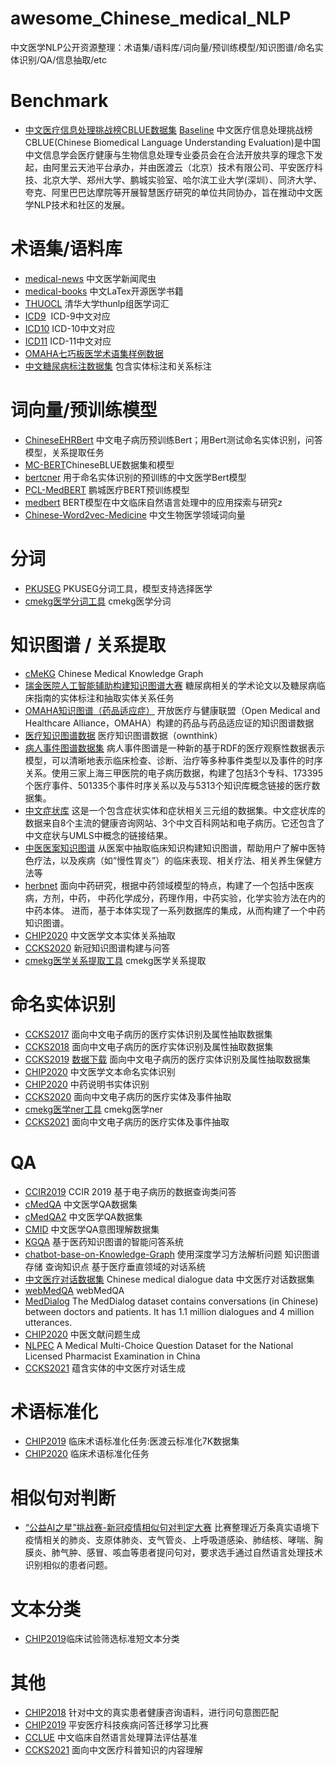 # awesome_Chinese_medical_NLP
中文医学NLP公开资源整理：术语集/语料库/词向量/预训练模型/知识图谱/命名实体识别/QA/信息抽取/etc

# Benchmark

- [中文医疗信息处理挑战榜CBLUE数据集](<https://tianchi.aliyun.com/specials/promotion/2021chinesemedicalnlpleaderboardchallenge>) [Baseline](<https://github.com/CBLUEbenchmark/CBLUE>) 中文医疗信息处理挑战榜CBLUE(Chinese Biomedical Language Understanding Evaluation)是中国中文信息学会医疗健康与生物信息处理专业委员会在合法开放共享的理念下发起，由阿里云天池平台承办，并由医渡云（北京）技术有限公司、平安医疗科技、北京大学、郑州大学、鹏城实验室、哈尔滨工业大学(深圳）、同济大学、夸克、阿里巴巴达摩院等开展智慧医疗研究的单位共同协办，旨在推动中文医学NLP技术和社区的发展。

# 术语集/语料库

- [medical-news](<https://github.com/flyyang/medical-news>) 中文医学新闻爬虫
- [medical-books](<https://github.com/scienceasdf/medical-books>) 中文LaTex开源医学书籍
- [THUOCL](<https://github.com/thunlp/THUOCL>) 清华大学thunlp组医学词汇
- [ICD9](<https://athena.ohdsi.org/search-terms/terms?vocabulary=ICD9ProcCN&page=1&pageSize=15&query=>)  ICD-9中文对应
- [ICD10](<https://github.com/chaseliu/ICD-10-CN>) ICD-10中文对应
- [ICD11](<https://icd.who.int/browse11/l-m/zh>) ICD-11中文对应
- [OMAHA七巧板医学术语集样例数据](<http://openkg.cn/dataset/omaha-data>) 
- [中文糖尿病标注数据集](<https://tianchi.aliyun.com/dataset/dataDetail?dataId=22288>) 包含实体标注和关系标注


# 词向量/预训练模型

- [ChineseEHRBert](<https://github.com/GanjinZero/ChineseEHRBert>) 中文电子病历预训练Bert；用Bert测试命名实体识别，问答模型，关系提取任务
- [MC-BERT](<https://github.com/alibaba-research/ChineseBLUE>)ChineseBLUE数据集和模型
- [bertcner](<https://github.com/lxy444/bertcner>) 用于命名实体识别的预训练的中文医学Bert模型
- [PCL-MedBERT](<https://code.ihub.org.cn/projects/1775/repository/mindspore_pretrain_bert>) 鹏城医疗BERT预训练模型
- [medbert](<https://github.com/trueto/medbert>) BERT模型在中文临床自然语言处理中的应用探索与研究z
- [Chinese-Word2vec-Medicine](<https://github.com/WENGSYX/Chinese-Word2vec-Medicine>) 中文生物医学领域词向量
# 分词

- [PKUSEG](<https://github.com/lancopku/pkuseg-python>) PKUSEG分词工具，模型支持选择医学
- [cmekg医学分词工具](<https://zstp.pcl.ac.cn:8002/download/mws>) cmekg医学分词


# 知识图谱 / 关系提取

- [cMeKG](<http://zstp.pcl.ac.cn:8002/>) Chinese Medical Knowledge Graph
- [瑞金医院人工智能辅助构建知识图谱大赛](<https://tianchi.aliyun.com/competition/entrance/231687/introduction>) 糖尿病相关的学术论文以及糖尿病临床指南的实体标注和抽取实体关系任务
- [OMAHA知识图谱（药品适应症）](<http://openkg.cn/dataset/omaha-kg>) 开放医疗与健康联盟（Open Medical and Healthcare Alliance，OMAHA）构建的药品与药品适应证的知识图谱数据
- [医疗知识图谱数据](<http://openkg.cn/dataset/medical>) 医疗知识图谱数据（ownthink）
- [病人事件图谱数据集](<http://openkg.cn/dataset/peg>) 病人事件图谱是一种新的基于RDF的医疗观察性数据表示模型，可以清晰地表示临床检查、诊断、治疗等多种事件类型以及事件的时序关系。使用三家上海三甲医院的电子病历数据，构建了包括3个专科、173395个医疗事件、501335个事件时序关系以及与5313个知识库概念链接的医疗数据集。
- [中文症状库](<http://openkg.cn/dataset/symptom-in-chinese>) 这是一个包含症状实体和症状相关三元组的数据集。中文症状库的数据来自8个主流的健康咨询网站、3个中文百科网站和电子病历。它还包含了中文症状与UMLS中概念的链接结果。
- [中医医案知识图谱](<http://openkg.cn/dataset/tcm-cases>) 从医案中抽取临床知识构建知识图谱，帮助用户了解中医特色疗法，以及疾病（如“慢性胃炎”）的临床表现、相关疗法、相关养生保健方法等
- [herbnet](<http://openkg.cn/dataset/herb-net>) 面向中药研究，根据中药领域模型的特点，构建了一个包括中医疾病，方剂，中药， 中药化学成分，药理作用，中药实验，化学实验方法在内的中药本体。 进而，基于本体实现了一系列数据库的集成，从而构建了一个中药知识图谱。
- [CHIP2020](<http://cips-chip.org.cn/2020/eval2>) 中文医学文本实体关系抽取
- [CCKS2020](<http://sigkg.cn/ccks2020/?page_id=516>) 新冠知识图谱构建与问答
- [cmekg医学关系提取工具](<https://zstp.pcl.ac.cn:8002/download/mre>) cmekg医学关系提取


# 命名实体识别

- [CCKS2017](<https://www.biendata.com/competition/CCKS2017_2/>) 面向中文电子病历的医疗实体识别及属性抽取数据集
- [CCKS2018](<https://www.biendata.com/competition/CCKS2018_1/>) 面向中文电子病历的医疗实体识别及属性抽取数据集
- [CCKS2019](<https://www.biendata.com/competition/CCKS2019_1/>) [数据下载](<http://openkg.cn/dataset/yidu-s4k>) 面向中文电子病历的医疗实体识别及属性抽取数据集
- [CHIP2020](<http://cips-chip.org.cn/2020/eval1>) 中文医学文本命名实体识别
- [CHIP2020](<http://cips-chip.org.cn/2020/eval6>) 中药说明书实体识别
- [CCKS2020](<http://sigkg.cn/ccks2020/?page_id=516>) 面向中文电子病历的医疗实体及事件抽取
- [cmekg医学ner工具](<https://zstp.pcl.ac.cn:8002/download/ner>) cmekg医学ner
- [CCKS2021](<http://sigkg.cn/ccks2021/?page_id=27>) 面向中文电子病历的医疗实体及事件抽取

# QA

- [CCIR2019](<https://www.biendata.com/competition/ccir2019/>) CCIR 2019 基于电子病历的数据查询类问答
- [cMedQA](<https://github.com/zhangsheng93/cMedQA>) 中文医学QA数据集
- [cMedQA2](<https://github.com/zhangsheng93/cMedQA2>) 中文医学QA数据集
- [CMID](<https://github.com/liutongyang/CMID>) 中文医学QA意图理解数据集
- [KGQA](<https://github.com/YeYzheng/KGQA-Based-On-medicine>) 基于医药知识图谱的智能问答系统 
- [chatbot-base-on-Knowledge-Graph](<https://github.com/baiyang2464/chatbot-base-on-Knowledge-Graph>) 使用深度学习方法解析问题 知识图谱存储 查询知识点 基于医疗垂直领域的对话系统
- [中文医疗对话数据集](<https://github.com/Toyhom/Chinese-medical-dialogue-data>) Chinese medical dialogue data 中文医疗对话数据集 
- [webMedQA](<https://bmcmedinformdecismak.biomedcentral.com/articles/10.1186/s12911-019-0761-8>) webMedQA
- [MedDialog](<https://github.com/UCSD-AI4H/Medical-Dialogue-System>) The MedDialog dataset contains conversations (in Chinese) between doctors and patients. It has 1.1 million dialogues and 4 million utterances.
- [CHIP2020](<http://cips-chip.org.cn/2020/eval5>) 中医文献问题生成
- [NLPEC](<http://112.74.48.115:8157/>) A Medical Multi-Choice Question Dataset for the National Licensed Pharmacist Examination in China
- [CCKS2021](<http://sigkg.cn/ccks2021/?page_id=27>) 蕴含实体的中文医疗对话生成


# 术语标准化
- [CHIP2019](<http://openkg.cn/dataset/99e3fa10-c5f3-4af8-b147-fe689e67e260>) 临床术语标准化任务:医渡云标准化7K数据集
- [CHIP2020](<http://cips-chip.org.cn/2020/eval3>) 临床术语标准化任务


# 相似句对判断
- [“公益AI之星”挑战赛-新冠疫情相似句对判定大赛](<https://tianchi.aliyun.com/competition/entrance/231776/introduction>) 比赛整理近万条真实语境下疫情相关的肺炎、支原体肺炎、支气管炎、上呼吸道感染、肺结核、哮喘、胸膜炎、肺气肿、感冒、咳血等患者提问句对，要求选手通过自然语言处理技术识别相似的患者问题。


# 文本分类
- [CHIP2019](<https://github.com/zonghui0228/chip2019task3>)临床试验筛选标准短文本分类


# 其他

- [CHIP2018](<https://www.biendata.com/competition/chip2018/>) 针对中文的真实患者健康咨询语料，进行问句意图匹配
- [CHIP2019](<https://www.biendata.com/competition/chip2019/>) 平安医疗科技疾病问答迁移学习比赛
- [CCLUE](<https://github.com/trueto/CCLUE>) 中文临床自然语言处理算法评估基准
- [CCKS2021](<http://sigkg.cn/ccks2021/?page_id=27>) 面向中文医疗科普知识的内容理解

